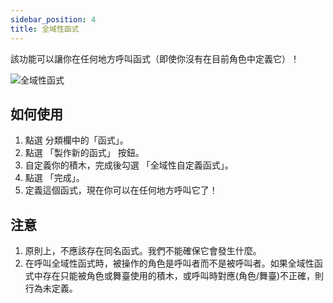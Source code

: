 ```yaml
---
sidebar_position: 4
title: 全域性函式
---
```


該功能可以讓你在任何地方呼叫函式（即使你沒有在目前角色中定義它）！

![全域性函式](/img/global-function.gif)

## 如何使用
1. 點選 分類欄中的「函式」。
2. 點選 「製作新的函式」 按鈕。
3. 自定義你的積木，完成後勾選 「全域性自定義函式」。
4. 點選 「完成」。
5. 定義這個函式，現在你可以在任何地方呼叫它了！
## 注意
1. 原則上，不應該存在同名函式。我們不能確保它會發生什麼。
2. 在呼叫全域性函式時，被操作的角色是呼叫者而不是被呼叫者。如果全域性函式中存在只能被角色或舞臺使用的積木，或呼叫時對應(角色/舞臺)不正確，則行為未定義。